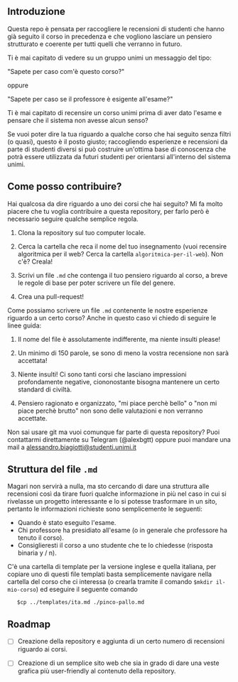 ## Introduzione
Questa repo è pensata per raccogliere le recensioni di studenti che hanno già seguito il corso in
precedenza e che vogliono lasciare un pensiero strutturato e coerente per tutti quelli che verranno
in futuro.

Ti è mai capitato di vedere su un gruppo unimi un messaggio del tipo:

"Sapete per caso com'è questo corso?"

oppure

"Sapete per caso se il professore è esigente all'esame?"

Ti è mai capitato di recensire un corso unimi prima di aver dato l'esame e pensare che il sistema
non avesse alcun senso?

Se vuoi poter dire la tua riguardo a qualche corso che hai seguito senza filtri (o quasi), questo è il posto giusto; raccogliendo esperienze e recensioni da parte di studenti diversi si può costruire un'ottima base di conoscenza che potrà essere utilizzata da futuri studenti per orientarsi all'interno del sistema unimi.

## Come posso contribuire?
Hai qualcosa da dire riguardo a uno dei corsi che hai seguito? Mi fa molto piacere che tu voglia
contribuire a questa repository, per farlo però è necessario seguire qualche semplice regola.

1. Clona la repository sul tuo computer locale.

2. Cerca la cartella che reca il nome del tuo insegnamento (vuoi recensire algoritmica per il web?
   Cerca la cartella `algoritmica-per-il-web`). Non c'è? Creala!

3. Scrivi un file `.md` che contenga il tuo pensiero riguardo al corso, a breve le regole di base
   per poter scrivere un file del genere.

4. Crea una pull-request!

Come possiamo scrivere un file `.md` contenente le nostre esperienze riguardo a un certo corso?
Anche in questo caso vi chiedo di seguire le linee guida:

1. Il nome del file è assolutamente indifferente, ma niente insulti please!

2. Un minimo di 150 parole, se sono di meno la vostra recensione non sarà accettata!

3. Niente insulti! Ci sono tanti corsi che lasciano impressioni profondamente negative,
   ciononostante bisogna mantenere un certo standard di civiltà.

4. Pensiero ragionato e organizzato, "mi piace perchè bello" o "non mi piace perchè brutto" non sono
   delle valutazioni e non verranno accettate.

Non sai usare git ma vuoi comunque far parte di questa repository? Puoi contattarmi direttamente su
Telegram (@alexbgtt) oppure puoi mandare una mail a <a
href="mailto:alessandro.biagiotti@studenti.unimi.it">alessandro.biagiotti@studenti.unimi.it</a>

## Struttura del file `.md`
Magari non servirà a nulla, ma sto cercando di dare una struttura alle recensioni così da tirare
fuori qualche informazione in più nel caso in cui si rivelasse un progetto interessante e lo si
potesse trasformare in un sito, pertanto le informazioni richieste sono semplicemente le seguenti:

- Quando è stato eseguito l'esame.
- Chi professore ha presidiato all'esame (o in generale che professore ha tenuto il corso).
- Consiglieresti il corso a uno studente che te lo chiedesse (risposta binaria y / n).

C'è una cartella di template per la versione inglese e quella italiana, per copiare uno di questi
file templati basta semplicemente navigare nella cartella del corso che ci interessa (o crearla
tramite il comando `$mkdir il-mio-corso`) ed eseguire il seguente comando

```
   $cp ../templates/ita.md ./pinco-pallo.md
```

## Roadmap
- [ ] Creazione della repository e aggiunta di un certo numero di recensioni riguardo ai corsi.

- [ ] Creazione di un semplice sito web che sia in grado di dare una veste grafica più user-friendly
  al contenuto della repository.
